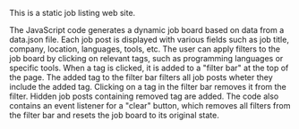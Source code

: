 This is a static job listing web site.

The JavaScript code generates a dynamic job board based on data from a data.json file. 
Each job post is displayed with various fields such as job title, company, location, languages, tools, etc. 
The user can apply filters to the job board by clicking on relevant tags, such as programming languages or specific tools. 
When a tag is clicked, it is added to a "filter bar" at the top of the page. 
The added tag to the filter bar filters all job posts wheter they include the added tag.
Clicking on a tag in the filter bar removes it from the filter.
Hidden job posts containing removed tag are added.
The code also contains an event listener for a "clear" button, which removes all filters from the filter bar and resets the job board to its original state. 